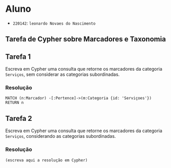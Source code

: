 # Aluno
* `220142`: `leonardo Novaes do Nascimento`

## Tarefa de Cypher sobre Marcadores e Taxonomia

## Tarefa 1

Escreva em Cypher uma consulta que retorne os marcadores da categoria `Serviços`, sem considerar as categorias subordinadas.

### Resolução
~~~cypher
MATCH (n:Marcador) -[:Pertence]->(m:Categoria {id: 'Serviçoes'})
RETURN n
~~~

## Tarefa 2

Escreva em Cypher uma consulta que retorne os marcadores da categoria `Serviços`, considerando as categorias subordinadas.

### Resolução
~~~cypher
(escreva aqui a resolução em Cypher)
~~~
